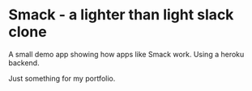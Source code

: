 # Smack - a lighter than light slack clone

A small demo app showing how apps like Smack work. Using a heroku backend.

Just something for my portfolio.
